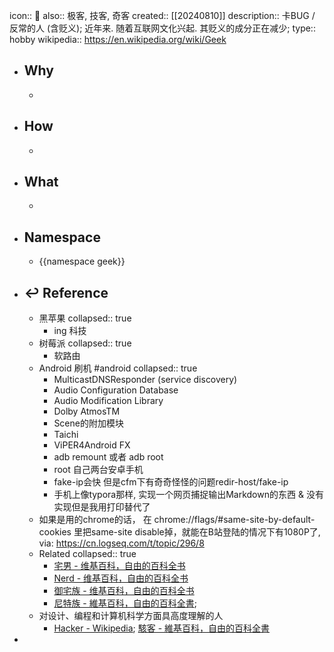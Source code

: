 icon:: 📄
also::  极客, 技客, 奇客
created:: [[20240810]]
description:: 卡BUG / 反常的人 (含贬义); 近年来. 随着互联网文化兴起. 其贬义的成分正在减少;
type:: hobby
wikipedia:: https://en.wikipedia.org/wiki/Geek

- ## Why
  -
- ## How
  -
- ## What
  -
- ## Namespace
  - {{namespace geek}}
- ## ↩ Reference
  - 黑苹果
    collapsed:: true
    - ing 科技
  - 树莓派
    collapsed:: true
    - 软路由
  - Android 刷机 #android
    collapsed:: true
    - MulticastDNSResponder (service discovery)
    - Audio Configuration Database
    - Audio Modification Library
    - Dolby AtmosTM
    - Scene的附加模块
    - Taichi
    - ViPER4Android FX
    - adb remount 或者 adb root
    - root 自己两台安卓手机
    - fake-ip会快 但是cfm下有奇奇怪怪的问题redir-host/fake-ip
    - 手机上像typora那样, 实现一个网页捕捉输出Markdown的东西 & 没有实现但是我用打印替代了
  - 如果是用的chrome的话， 在 chrome://flags/\#same-site-by-default-cookies 里把same-site disable掉，就能在B站登陆的情况下有1080P了, via: https://cn.logseq.com/t/topic/296/8
  - Related
    collapsed:: true
    - [宅男 - 维基百科，自由的百科全书](https://zh.wikipedia.org/zh-cn/%E5%AE%85%E7%94%B7)
    - [Nerd - 维基百科，自由的百科全书](https://zh.wikipedia.org/zh-cn/Nerd)
    - [御宅族 - 维基百科，自由的百科全书](https://zh.wikipedia.org/zh-cn/%E5%BE%A1%E5%AE%85%E6%97%8F)
    - [尼特族 - 維基百科，自由的百科全書](https://zh.wikipedia.org/wiki/%E5%B0%BC%E7%89%B9%E6%97%8F);
  - 对设计、编程和计算机科学方面具高度理解的人
    - [Hacker - Wikipedia](https://en.wikipedia.org/wiki/Hacker); [駭客 - 維基百科，自由的百科全書](https://zh.wikipedia.org/wiki/%E9%BB%91%E5%AE%A2)
-